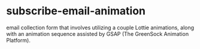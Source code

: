 # subscribe-email-animation

email collection form that involves utilizing a couple Lottie animations, along with an animation sequence assisted by GSAP (The GreenSock Animation Platform). 
